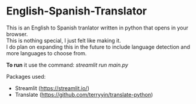 # English-Spanish-Translator

This is an English to Spanish tranlator written in python that opens in your browser.  
This is nothing special, I just felt like making it.  
I do plan on expanding this in the future to include language detection and more languages to choose from.  
  
**To run** it use the command: *streamlit run main.py*  
  
Packages used:
- Streamlit (https://streamlit.io/)  
- Translate (https://github.com/terryyin/translate-python)  
